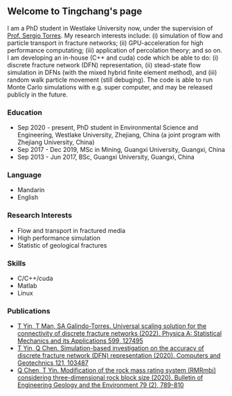 <!--## Welcome to GitHub Pages

You can use the [editor on GitHub](https://github.com/qq1012510777/qq1012510777.github.io/edit/main/README.md) to maintain and preview the content for your website in Markdown files.

Whenever you commit to this repository, GitHub Pages will run [Jekyll](https://jekyllrb.com/) to rebuild the pages in your site, from the content in your Markdown files.

### Markdown

Markdown is a lightweight and easy-to-use syntax for styling your writing. It includes conventions for

```markdown
Syntax highlighted code block

# Header 1
## Header 2
### Header 3

- Bulleted __rtt
- List

1. Numbered
2. List

**Bold** and _Italic_ and `Code` text

[Link](url) and ![Image](src)
```

For more details see [Basic writing and formatting syntax](https://docs.github.com/en/github/writing-on-github/getting-started-with-writing-and-formatting-on-github/basic-writing-and-formatting-syntax).

### Jekyll Themes

Your Pages site will use the layout and styles from the Jekyll theme you have selected in your [repository settings](https://github.com/qq1012510777/qq1012510777.github.io/settings/pages). The name of this theme is saved in the Jekyll `_config.yml` configuration file.

### Support or Contact

Having trouble with Pages? Check out our [documentation](https://docs.github.com/categories/github-pages-basics/) or [contact support](https://support.github.com/contact) and we’ll help you sort it out.

### name
-->

## Welcome to Tingchang's page

I am a PhD student in Westlake University now, under the supervision of [Prof. Sergio Torres](https://en-soe.westlake.edu.cn/OurSchool/Faculty/PI/201912/t20191206_2506.shtml). My research interests include: (i) simulation of flow and particle transport in fracture networks; (ii) GPU-acceleration for high performance computating; (iii) application of percolation theory; and so on. I am developing an in-house (C++ and cuda) code which be able to do: (i) discrete fracture network (DFN) representation, (ii) stead-state flow simulation in DFNs (with the mixed hybrid finite element method), and (iii) random walk particle movement (still debuging). The code is able to run Monte Carlo simulations with e.g. super computer, and may be released publicly in the future.

### Education
- Sep 2020 - present, PhD student in Environmental Science and Engineering, Westlake University, Zhejiang, China (a joint program with Zhejiang University, China)
- Sep 2017 - Dec 2019, MSc in Mining, Guangxi University, Guangxi, China
- Sep 2013 - Jun 2017, BSc, Guangxi University, Guangxi, China

### Language
- Mandarin
- English

### Research Interests
- Flow and transport in fractured media
- High performance simulation
- Statistic of geological fractures
  
### Skills
- C/C++/cuda
- Matlab
- Linux
  
### Publications
- [T Yin, T Man, SA Galindo-Torres. Universal scaling solution for the connectivity of discrete fracture networks (2022). Physica A: Statistical Mechanics and its Applications 599, 127495](https://www.sciencedirect.com/science/article/abs/pii/S0378437122003557)
- [T Yin, Q Chen. Simulation-based investigation on the accuracy of discrete fracture network (DFN) representation (2020). Computers and Geotechnics 121, 103487](https://www.sciencedirect.com/science/article/abs/pii/S0266352X20300501)
- [Q Chen, T Yin. Modification of the rock mass rating system (RMRmbi) considering three-dimensional rock block size (2020). Bulletin of Engineering Geology and the Environment 79 (2), 789-810](https://link.springer.com/article/10.1007/s10064-019-01596-x)

